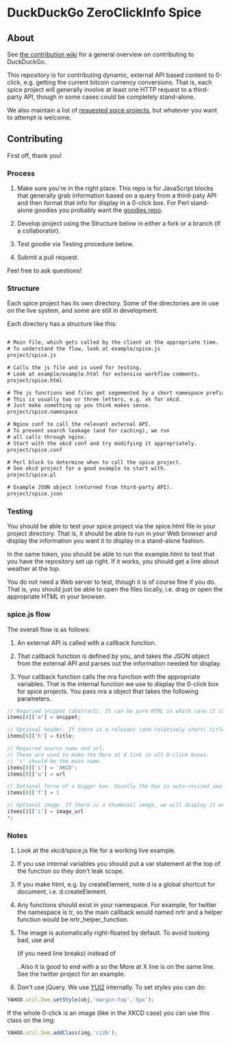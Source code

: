 DuckDuckGo ZeroClickInfo Spice
=================================

About
-----

See [the contribution wiki](https://github.com/duckduckgo/duckduckgo/wiki) for a general overview on contributing to DuckDuckGo.

This repository is for contributing dynamic, external API based content to 0-click, e.g. getting the current bitcoin currency conversions. That is, each spice project will generally involve at least one HTTP request to a third-party API, though in some cases could be completely stand-alone.

We also maintain a list of [requested spice projects](https://github.com/duckduckgo/duckduckgo/wiki/Spice), but whatever you want to attempt is welcome.


Contributing
------------

First off, thank you!


### Process

1) Make sure you're in the right place. This repo is for JavaScript blocks that generally grab information based on a query from a third-paty API and then format that info for display in a 0-click box. For Perl stand-alone goodies you probably want the [goodies repo](https://github.com/duckduckgo/zeroclickinfo-goodies).

2) Develop project using the Structure below in either a fork or a branch (if a collaborator).

3) Test goodie via Testing procedure below.

4) Submit a pull request.

Feel free to ask questions!



### Structure

Each spice project has its own directory. Some of the directories are in use on the live system, and some are still in development.

Each directory has a structure like this:

```txt

# Main file, which gets called by the client at the appropriate time. 
# To understand the flow, look at example/spice.js 
project/spice.js

# Calls the js file and is used for testing. 
# Look at example/example.html for extensive workflow comments.
project/spice.html

# The js functions and files get segemented by a short namespace prefix.
# This is usually two or three letters, e.g. xk for xkcd.
# Just make something up you think makes sense.
project/spice.namespace

# Nginx conf to call the relevant external API.
# To prevent search leakage (and for caching), we run
# all calls through nginx.
# Start with the xkcd conf and try modifying it appropriately.
project/spice.conf

# Perl block to determine when to call the spice project.
# See xkcd project for a good example to start with.
project/spice.pl

# Example JSON object (returned from third-party API).
project/spice.json
```


### Testing

You should be able to test your spice project via the spice.html file in your project directory. That is, it should be able to run in your Web browser and display the information you want it to display in a stand-alone fashion.

In the same token, you should be able to run the example.html to test that you have the repository set up right. If it works, you should get a line about weather at the top.

You do not need a Web server to test, though it is of course fine if you do. That is, you should just be able to open the files locally, i.e. drag or open the appropriate HTML in your browser. 


### spice.js flow

The overall flow is as follows:

1) An external API is called with a callback function.

2) That callback function is defined by you, and takes the JSON object from the external API and parses out the information needed for display.

3) Your callback function calls the nra function with the appropriate variables. That is the internal function we use to display the 0-click box for spice projects. You pass nra a object that takes the following parameters.

```js
// Requried snippet (abstract). It can be pure HTML in which case it is set via innerHTML, but better is it is an object, in which case onclick and other event handlers won't be destroyed.
items[0]['a'] = snippet;

// Optional header. If there is a relevant (and relatively short) title, then set it here.
items[0]['h'] = title;

// Required source name and url. 
// These are used to make the More at X link in all 0-click boxes.
// 's' should be the main name.
items[0]['s'] = 'XKCD';
items[0]['u'] = url

// Optional force of a bigger box. Usually the box is auto-resized smaller with an expansion UI if needed. Generally you shouldn't force it to be bigger, but in the XKCD case you don't want the big image to be cutoff.
items[0]['f'] = 1

// Optional image. If there is a thumbnail image, we will display it on the right.
items[0]['i'] = image_url
*/
```


### Notes

1) Look at the xkcd/spice.js file for a working live example. 


2) If you use internal variables you should put a var statement at the top of the function so they don't leak scope.


3) If you make html, e.g. by createElement, note d is a global shortcut for document, i.e. d.createElement.


4) Any functions should exist in your namespace. For example, for twitter the namespace is tr, so the main callback would named nrtr and a helper function would be nrtr_helper_function.


5) The image is automatically right-floated by default. To avoid looking bad, use <span> and <div> (if you need line breaks) instead of <p>. Also it is good to end with a <span> so the More at X line is on the same line. See the twitter project for an example.


6) Don't use jQuery. We use [YUI2](http://developer.yahoo.com/yui/2/) internally. To set styles you can do:

```js
YAHOO.util.Dom.setStyle(obj,'margin-top','5px');
```

If the whole 0-click is an image (like in the XKCD case) you can use this class on the img:

```js
YAHOO.util.Dom.addClass(img,'cizb');
```